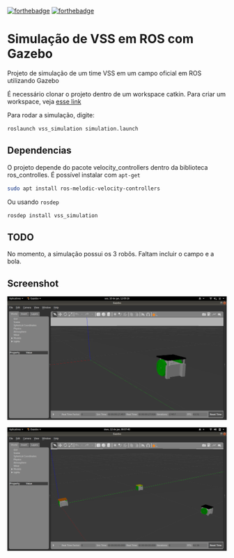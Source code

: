 [![forthebadge](https://forthebadge.com/images/badges/built-with-science.svg)](https://forthebadge.com)
[![forthebadge](https://forthebadge.com/images/badges/its-not-a-lie-if-you-believe-it.svg)](https://forthebadge.com)

# Simulação de VSS em ROS com Gazebo

Projeto de simulação de um time VSS em um campo oficial em ROS utilizando Gazebo

É necessário clonar o projeto dentro de um workspace catkin. Para criar um workspace, veja [esse link](http://wiki.ros.org/catkin/Tutorials/create_a_workspace)

Para rodar a simulação, digite:

```bash
roslaunch vss_simulation simulation.launch
```

## Dependencias

O projeto depende do pacote velocity_controllers dentro da biblioteca ros_controlles. É possível instalar com ```apt-get```

```bash
sudo apt install ros-melodic-velocity-controllers
```

Ou usando ```rosdep```

```bash
rosdep install vss_simulation
```

## TODO

No momento, a simulação possui os 3 robôs. Faltam incluir o campo e a bola.

## Screenshot

![screenshot](./docs/screenshot.png)

![screenshot](./docs/screenshot2.png)
